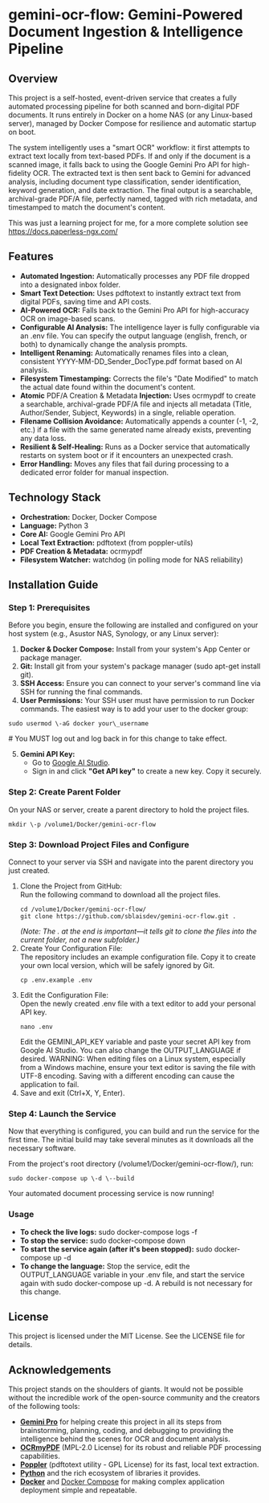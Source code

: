 # **gemini-ocr-flow: Gemini-Powered Document Ingestion & Intelligence Pipeline**

## **Overview**

This project is a self-hosted, event-driven service that creates a fully automated processing pipeline for both scanned and born-digital PDF documents. It runs entirely in Docker on a home NAS (or any Linux-based server), managed by Docker Compose for resilience and automatic startup on boot.

The system intelligently uses a "smart OCR" workflow: it first attempts to extract text locally from text-based PDFs. If and only if the document is a scanned image, it falls back to using the Google Gemini Pro API for high-fidelity OCR. The extracted text is then sent back to Gemini for advanced analysis, including document type classification, sender identification, keyword generation, and date extraction. The final output is a searchable, archival-grade PDF/A file, perfectly named, tagged with rich metadata, and timestamped to match the document's content.

This was just a learning project for me, for a more complete solution see https://docs.paperless-ngx.com/

## **Features**

* **Automated Ingestion:** Automatically processes any PDF file dropped into a designated inbox folder.  
* **Smart Text Detection:** Uses pdftotext to instantly extract text from digital PDFs, saving time and API costs.  
* **AI-Powered OCR:** Falls back to the Gemini Pro API for high-accuracy OCR on image-based scans.  
* **Configurable AI Analysis:** The intelligence layer is fully configurable via an .env file. You can specify the output language (english, french, or both) to dynamically change the analysis prompts.  
* **Intelligent Renaming:** Automatically renames files into a clean, consistent YYYY-MM-DD\_Sender\_DocType.pdf format based on AI analysis.  
* **Filesystem Timestamping:** Corrects the file's "Date Modified" to match the actual date found within the document's content.  
* **Atomic** PDF/A Creation & Metadata **Injection:** Uses ocrmypdf to create a searchable, archival-grade PDF/A file and injects all metadata (Title, Author/Sender, Subject, Keywords) in a single, reliable operation.  
* **Filename Collision Avoidance:** Automatically appends a counter (-1, \-2, etc.) if a file with the same generated name already exists, preventing any data loss.  
* **Resilient & Self-Healing:** Runs as a Docker service that automatically restarts on system boot or if it encounters an unexpected crash.  
* **Error Handling:** Moves any files that fail during processing to a dedicated error folder for manual inspection.

## **Technology Stack**

* **Orchestration:** Docker, Docker Compose  
* **Language:** Python 3  
* **Core AI:** Google Gemini Pro API  
* **Local Text Extraction:** pdftotext (from poppler-utils)  
* **PDF Creation & Metadata:** ocrmypdf  
* **Filesystem Watcher:** watchdog (in polling mode for NAS reliability)

## **Installation Guide**

### **Step 1: Prerequisites**

Before you begin, ensure the following are installed and configured on your host system (e.g., Asustor NAS, Synology, or any Linux server):

1. **Docker & Docker Compose:** Install from your system's App Center or package manager.  
2. **Git:** Install git from your system's package manager (sudo apt-get install git).  
3. **SSH Access:** Ensure you can connect to your server's command line via SSH for running the final commands.  
4. **User Permissions:** Your SSH user must have permission to run Docker commands. The easiest way is to add your user to the docker group:  
~~~
sudo usermod \-aG docker your\_username
~~~
   \# You MUST log out and log back in for this change to take effect.

5. **Gemini API Key:**  
   * Go to [Google AI Studio](https://aistudio.google.com/).  
   * Sign in and click **"Get API key"** to create a new key. Copy it securely.

### **Step 2: Create Parent Folder**

On your NAS or server, create a parent directory to hold the project files.
~~~
mkdir \-p /volume1/Docker/gemini-ocr-flow
~~~
### **Step 3: Download Project Files and Configure**

Connect to your server via SSH and navigate into the parent directory you just created.

1. Clone the Project from GitHub:  
   Run the following command to download all the project files.
   ~~~
   cd /volume1/Docker/gemini-ocr-flow/  
   git clone https://github.com/sblaisdev/gemini-ocr-flow.git .
   ~~~
   *(Note: The . at the end is important—it tells git to clone the files into the current folder, not a new subfolder.)*  
3. Create Your Configuration File:  
   The repository includes an example configuration file. Copy it to create your own local version, which will be safely ignored by Git.
   ~~~
   cp .env.example .env
   ~~~
5. Edit the Configuration File:  
   Open the newly created .env file with a text editor to add your personal API key.
   ~~~
   nano .env
   ~~~
   Edit the GEMINI\_API\_KEY variable and paste your secret API key from Google AI Studio.
   You can also change the OUTPUT\_LANGUAGE if desired.
   WARNING: When editing files on a Linux system, especially from a Windows machine, ensure your text editor is saving the file with UTF-8 encoding. Saving with a different encoding can cause the application to fail.  
7. Save and exit (Ctrl+X, Y, Enter).

### **Step 4: Launch the Service**

Now that everything is configured, you can build and run the service for the first time. The initial build may take several minutes as it downloads all the necessary software.

From the project's root directory (/volume1/Docker/gemini-ocr-flow/), run:
~~~
sudo docker-compose up \-d \--build
~~~
Your automated document processing service is now running\!

### **Usage**

* **To check the live logs:** sudo docker-compose logs \-f  
* **To stop the service:** sudo docker-compose down  
* **To start the service again (after it's been stopped):** sudo docker-compose up \-d  
* **To change the language:** Stop the service, edit the OUTPUT\_LANGUAGE variable in your .env file, and start the service again with sudo docker-compose up \-d. A rebuild is not necessary for this change.

## **License**

This project is licensed under the MIT License. See the LICENSE file for details.

## **Acknowledgements**

This project stands on the shoulders of giants. It would not be possible without the incredible work of the open-source community and the creators of the following tools:

* [**Gemini Pro**](https://gemini.google.com/) for helping create this project in all its steps from brainstorming, planning, coding, and debugging to providing the intelligence behind the scenes for OCR and document analysis.  
* [**OCRmyPDF**](https://github.com/ocrmypdf/OCRmyPDF) (MPL-2.0 License) for its robust and reliable PDF processing capabilities.  
* [**Poppler**](https://poppler.freedesktop.org/) (pdftotext utility \- GPL License) for its fast, local text extraction.  
* [**Python**](https://www.python.org/) and the rich ecosystem of libraries it provides.  
* [**Docker**](https://www.docker.com/) and [Docker Compose](https://docs.docker.com/compose/) for making complex application deployment simple and repeatable.
